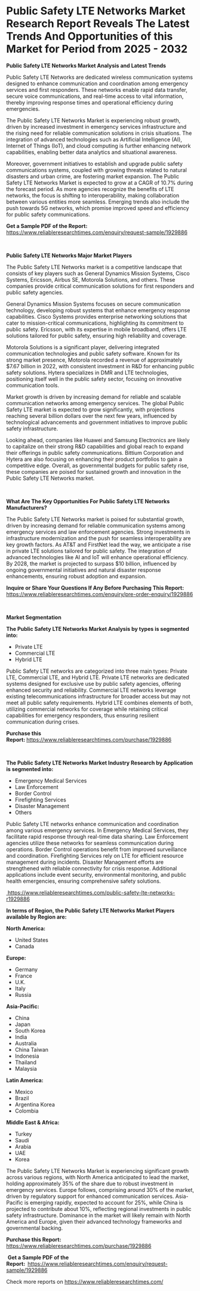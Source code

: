 <p><h1>Public Safety LTE Networks Market Research Report Reveals The Latest Trends And Opportunities of this Market for Period from 2025 - 2032</h1></p><p><strong>Public Safety LTE Networks Market Analysis and Latest Trends</strong></p>
<p><p>Public Safety LTE Networks are dedicated wireless communication systems designed to enhance communication and coordination among emergency services and first responders. These networks enable rapid data transfer, secure voice communications, and real-time access to vital information, thereby improving response times and operational efficiency during emergencies. </p><p>The Public Safety LTE Networks Market is experiencing robust growth, driven by increased investment in emergency services infrastructure and the rising need for reliable communication solutions in crisis situations. The integration of advanced technologies such as Artificial Intelligence (AI), Internet of Things (IoT), and cloud computing is further enhancing network capabilities, enabling better data analytics and situational awareness.</p><p>Moreover, government initiatives to establish and upgrade public safety communications systems, coupled with growing threats related to natural disasters and urban crime, are fostering market expansion. The Public Safety LTE Networks Market is expected to grow at a CAGR of 10.7% during the forecast period. As more agencies recognize the benefits of LTE networks, the focus is shifting to interoperability, making collaboration between various entities more seamless. Emerging trends also include the push towards 5G networks, which promise improved speed and efficiency for public safety communications.</p></p>
<p><strong>Get a Sample PDF of the Report:&nbsp;</strong> <a href="https://www.reliableresearchtimes.com/enquiry/request-sample/1929886?utm_campaign=2007&utm_medium=2&utm_source=Github&utm_content=ia&utm_term=16012025&utm_id=public-safety-lte-networks">https://www.reliableresearchtimes.com/enquiry/request-sample/1929886</a></p>
<p>&nbsp;</p>
<p><strong>Public Safety LTE Networks Major Market Players</strong></p>
<p><p>The Public Safety LTE Networks market is a competitive landscape that consists of key players such as General Dynamics Mission Systems, Cisco Systems, Ericsson, Airbus SE, Motorola Solutions, and others. These companies provide critical communication solutions for first responders and public safety agencies.</p><p>General Dynamics Mission Systems focuses on secure communication technology, developing robust systems that enhance emergency response capabilities. Cisco Systems provides enterprise networking solutions that cater to mission-critical communications, highlighting its commitment to public safety. Ericsson, with its expertise in mobile broadband, offers LTE solutions tailored for public safety, ensuring high reliability and coverage.</p><p>Motorola Solutions is a significant player, delivering integrated communication technologies and public safety software. Known for its strong market presence, Motorola recorded a revenue of approximately $7.67 billion in 2022, with consistent investment in R&D for enhancing public safety solutions. Hytera specializes in DMR and LTE technologies, positioning itself well in the public safety sector, focusing on innovative communication tools.</p><p>Market growth is driven by increasing demand for reliable and scalable communication networks among emergency services. The global Public Safety LTE market is expected to grow significantly, with projections reaching several billion dollars over the next few years, influenced by technological advancements and government initiatives to improve public safety infrastructure.</p><p>Looking ahead, companies like Huawei and Samsung Electronics are likely to capitalize on their strong R&D capabilities and global reach to expand their offerings in public safety communications. Bittium Corporation and Hytera are also focusing on enhancing their product portfolios to gain a competitive edge. Overall, as governmental budgets for public safety rise, these companies are poised for sustained growth and innovation in the Public Safety LTE Networks market.</p></p>
<p>&nbsp;</p>
<p><strong>What Are The Key Opportunities For Public Safety LTE Networks Manufacturers?</strong></p>
<p><p>The Public Safety LTE Networks market is poised for substantial growth, driven by increasing demand for reliable communication systems among emergency services and law enforcement agencies. Strong investments in infrastructure modernization and the push for seamless interoperability are key growth factors. As AT&T and FirstNet lead the way, we anticipate a rise in private LTE solutions tailored for public safety. The integration of advanced technologies like AI and IoT will enhance operational efficiency. By 2028, the market is projected to surpass $10 billion, influenced by ongoing governmental initiatives and natural disaster response enhancements, ensuring robust adoption and expansion.</p></p>
<p><strong>Inquire or Share Your Questions If Any Before Purchasing This Report:</strong> <a href="https://www.reliableresearchtimes.com/enquiry/pre-order-enquiry/1929886?utm_campaign=2007&utm_medium=2&utm_source=Github&utm_content=ia&utm_term=16012025&utm_id=public-safety-lte-networks">https://www.reliableresearchtimes.com/enquiry/pre-order-enquiry/1929886</a></p>
<p>&nbsp;</p>
<p><strong>Market Segmentation</strong></p>
<p><strong>The Public Safety LTE Networks Market Analysis by types is segmented into:</strong></p>
<p><ul><li>Private LTE</li><li>Commercial LTE</li><li>Hybrid LTE</li></ul></p>
<p><p>Public Safety LTE networks are categorized into three main types: Private LTE, Commercial LTE, and Hybrid LTE. Private LTE networks are dedicated systems designed for exclusive use by public safety agencies, offering enhanced security and reliability. Commercial LTE networks leverage existing telecommunications infrastructure for broader access but may not meet all public safety requirements. Hybrid LTE combines elements of both, utilizing commercial networks for coverage while retaining critical capabilities for emergency responders, thus ensuring resilient communication during crises.</p></p>
<p><strong>Purchase this Report:&nbsp;</strong><a href="https://www.reliableresearchtimes.com/purchase/1929886?utm_campaign=2007&utm_medium=2&utm_source=Github&utm_content=ia&utm_term=16012025&utm_id=public-safety-lte-networks">https://www.reliableresearchtimes.com/purchase/1929886</a></p>
<p>&nbsp;</p>
<p><strong>The Public Safety LTE Networks Market Industry Research by Application is segmented into:</strong></p>
<p><ul><li>Emergency Medical Services</li><li>Law Enforcement</li><li>Border Control</li><li>Firefighting Services</li><li>Disaster Management</li><li>Others</li></ul></p>
<p><p>Public Safety LTE networks enhance communication and coordination among various emergency services. In Emergency Medical Services, they facilitate rapid response through real-time data sharing. Law Enforcement agencies utilize these networks for seamless communication during operations. Border Control operations benefit from improved surveillance and coordination. Firefighting Services rely on LTE for efficient resource management during incidents. Disaster Management efforts are strengthened with reliable connectivity for crisis response. Additional applications include event security, environmental monitoring, and public health emergencies, ensuring comprehensive safety solutions.</p></p>
<p><a href="https://www.reliableresearchtimes.com/public-safety-lte-networks-r1929886?utm_campaign=2007&utm_medium=2&utm_source=Github&utm_content=ia&utm_term=16012025&utm_id=public-safety-lte-networks">&nbsp;https://www.reliableresearchtimes.com/public-safety-lte-networks-r1929886</a></p>
<p><strong>In terms of Region, the Public Safety LTE Networks Market Players available by Region are:</strong></p>
<p>
    <p> <strong> North America: </strong>
        <ul>
            <li>United States</li>
            <li>Canada</li>
        </ul>
        </p> 
    <p> <strong> Europe: </strong>
        <ul>
            <li>Germany</li>
            <li>France</li>
            <li>U.K.</li>
            <li>Italy</li>
            <li>Russia</li>
        </ul>
        </p> 
    <p> <strong> Asia-Pacific: </strong>
        <ul>
            <li>China</li>
            <li>Japan</li>
            <li>South Korea</li>
            <li>India</li>
            <li>Australia</li>
            <li>China Taiwan</li>
            <li>Indonesia</li>
            <li>Thailand</li>
            <li>Malaysia</li>
        </ul>
        </p> 
    <p> <strong> Latin America: </strong>
        <ul>
            <li>Mexico</li>
            <li>Brazil</li>
            <li>Argentina Korea</li>
            <li>Colombia</li>
        </ul>
        </p> 
    <p> <strong> Middle East & Africa: </strong>
        <ul>
            <li>Turkey</li>
            <li>Saudi</li>
            <li>Arabia</li>
            <li>UAE</li>
            <li>Korea</li>
        </ul>
    </p>
    </p>
<p><p>The Public Safety LTE Networks Market is experiencing significant growth across various regions, with North America anticipated to lead the market, holding approximately 35% of the share due to robust investment in emergency services. Europe follows, comprising around 30% of the market, driven by regulatory support for enhanced communication services. Asia-Pacific is emerging rapidly, expected to account for 25%, while China is projected to contribute about 10%, reflecting regional investments in public safety infrastructure. Dominance in the market will likely remain with North America and Europe, given their advanced technology frameworks and governmental backing.</p></p>
<p><strong>Purchase this Report: </strong><a href="https://www.reliableresearchtimes.com/purchase/1929886?utm_campaign=2007&utm_medium=2&utm_source=Github&utm_content=ia&utm_term=16012025&utm_id=public-safety-lte-networks">https://www.reliableresearchtimes.com/purchase/1929886</a></p>
<p>&nbsp;<strong>Get a Sample PDF of the Report:&nbsp;&nbsp;</strong><a href="https://www.reliableresearchtimes.com/enquiry/request-sample/1929886?utm_campaign=2007&utm_medium=2&utm_source=Github&utm_content=ia&utm_term=16012025&utm_id=public-safety-lte-networks">https://www.reliableresearchtimes.com/enquiry/request-sample/1929886</a></p>
<p><strong></strong></p>
<p>Check more reports on <a href="https://www.reliableresearchtimes.com/?utm_campaign=2007&utm_medium=2&utm_source=Github&utm_content=ia&utm_term=16012025&utm_id=public-safety-lte-networks">https://www.reliableresearchtimes.com/</a></p>